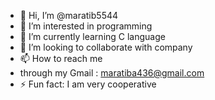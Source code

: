 - 👋 Hi, I’m @maratib5544
- 👀 I’m interested in programming 
- 🌱 I’m currently learning C language
- 💞️ I’m looking to collaborate with company
- 📫 How to reach me
- through my Gmail : maratiba436@gmail.com 
- ⚡ Fun fact: I am very cooperative 

<!---
maratib5544/maratib5544 is a ✨ special ✨ repository because its `README.md` (this file) appears on your GitHub profile.
You can click the Preview link to take a look at your changes.
--->
